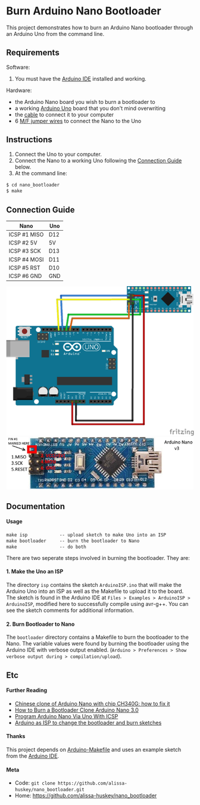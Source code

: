 Burn Arduino Nano Bootloader
===

This project demonstrates how to burn an Arduino Nano bootloader through an Arduino Uno from the command line.

Requirements
---

Software:
1. You must have the [Arduino IDE](https://www.arduino.cc/en/Main/Software) installed and working.

Hardware:
- the Arduino Nano board you wish to burn a bootloader to
- a working [Arduino Uno](https://www.sparkfun.com/products/11021) board that you don't mind overwriting
- the [cable](https://store.arduino.cc/usa/usb-2-0-cable-type-a-b) to connect it to your computer
- 6 [M/F jumper wires](https://www.sparkfun.com/products/9140) to connect the Nano to the Uno

Instructions
---

1. Connect the Uno to your computer.
2. Connect the Nano to a working Uno following the [Connection Guide](#ConnectionGuide) below.
3. At the command line:

```bash
$ cd nano_bootloader
$ make
```


Connection Guide
---


| Nano          | Uno |
| ------------- | --- |
| ICSP #1 MISO  | D12 |
| ICSP #2 5V    | 5V  |
| ICSP #3 SCK   | D13 |
| ICSP #4 MOSI  | D11 |
| ICSP #5 RST   | D10 |
| ICSP #6 GND   | GND |

![Connections](connections.png "Connection Diagram")
![ICSP Pins](nanoicps.jpg "Arduino Nano v3 ICSP Pins")


Documentation
---

#### Usage

```
make isp            -- upload sketch to make Uno into an ISP
make bootloader     -- burn the bootloader to Nano
make                -- do both
```

There are two seperate steps involved in burning the bootloader. They are:

#### 1. Make the Uno an ISP

The directory `isp` contains the sketch `ArduinoISP.ino` that will make the Arduino Uno into an ISP as well as the Makefile to upload it to the board. The sketch is found in the Arduino IDE at `Files > Examples > ArduinoISP > ArduinoISP`, modified here to successfully compile using avr-g++. You can see the sketch comments for additional information.

#### 2. Burn Bootloader to Nano

The `bootloader` directory contains a Makefile to burn the bootloader to the Nano. The variable values were found by burning the bootloader using the Arduino IDE with verbose output enabled. (`Arduino > Preferences > Show verbose output during > compilation/upload`).

Etc
---

#### Further Reading

- [Chinese clone of Arduino Nano with chip CH340G: how to fix it](http://acoptex.com/project/63/chinese-clone-of-arduino-nano-with-chip-ch340g-how-to-fix-it-at-acoptexcom/#sthash.W7qSHpOp.dpbs)
- [How to Burn a Bootloader Clone Arduino Nano 3.0](https://www.instructables.com/id/How-To-Burn-a-Bootloader-to-Clone-Arduino-Nano-30/)
- [Program Arduino Nano Via Uno With ICSP](https://www.instructables.com/id/Program-Arduino-Nano-Via-Uno/)
- [Arduino as ISP to change the bootloader and burn sketches](http://glumb.de/en/arduino-as-isp-to-change-the-bootloader)

#### Thanks
This project depends on [Arduino-Makefile](https://github.com/sudar/Arduino-Makefile) and uses an example sketch from the [Arduino IDE](Arduino).

#### Meta
- Code: `git clone https://github.com/alissa-huskey/nano_bootloader.git`
- Home: https://github.com/alissa-huskey/nano_bootloader


